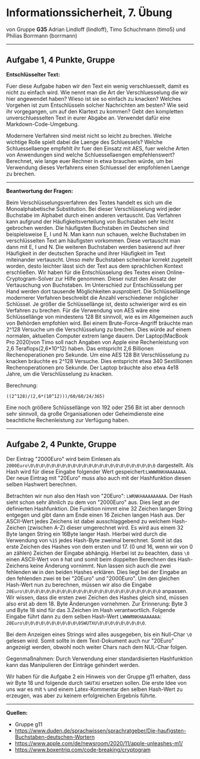 Informationssicherheit, 7. Übung
================================

von Gruppe **G35** 
Adrian Lindloff (lindloff), Timo Schuchmann (timo5) und Philias Borrmann (borrmann)

* * * * *

Aufgabe 1, 4 Punkte, Gruppe
---------------------------

**Entschlüsselter Text:**

Fuer diese Aufgabe haben wir den Text ein wenig verschluesselt, damit es nicht zu einfach wird. Wie nennt man die Art der Verschluesselung die wir hier angewendet haben? Wieso ist sie so einfach zu knacken? Welches Vorgehen ist zum Entschlüsseln solcher Nachrichten am besten? Wie seid ihr vorgegangen, um auf den Klartext zu kommen? Gebt den kompletten unverschluesselten Text in eurer Abgabe an. Verwendet dafür eine Markdown-Code-Umgebung.

Modernere Verfahren sind meist nicht so leicht zu brechen. Welche wichtige Rolle spielt dabei die Laenge des Schluessels? Welche Schluessellaenge empfehlt ihr fuer den Einsatz mit AES, fuer welche Arten von Anwendungen sind welche Schluessellaengen empfehlenswert? Berechnet, wie lange euer Rechner in etwa brauchen würde, um bei Verwendung dieses Verfahrens einen Schluessel der empfohlenen Laenge zu brechen.

***

**Beantwortung der Fragen:**

Beim Verschlüsselungsverfahren des Textes handelt es sich um die Monoalphabetische Substitution. Bei dieser Verschlüsselung wird jeder Buchstabe im Alphabet durch einen anderen vertauscht. Das Verfahren kann aufgrund der Häufigkeitsverteilung von Buchstaben sehr leicht gebrochen werden. Die häufigsten Buchstaben im Deutschen sind beispielsweise E, I und N. Man kann nun schauen, welche Buchstaben im verschlüsselten Text am häufigsten vorkommen. Diese vertauscht man dann mit E, I und N. Die weiteren Buchstaben werden basierend auf ihrer Häufigkeit in der deutschen Sprache und ihrer Häufigkeit im Text miteinander vertauscht. Umso mehr Buchstaben scheinbar korrekt zugeteilt worden, desto leichter lässt sich der Text aus dem sprachlichen Kontext erschließen. Wir haben für die Entschlüsselung des Textes einen Online-Cryptogram-Solver zur Hilfe genommen. Dieser nutzt den Ansatz der Vertauschung von Buchstaben. Im Unterschied zur Entschlüsselung per Hand werden dort tausende Möglichkeiten ausprobiert. 
Die Schlüssellänge modernerer Verfahren beschreibt die Anzahl verschiedener möglicher Schlüssel. Je größer die Schlüssellänge ist, desto schwieriger wird es ein Verfahren zu brechen. Für die Verwendung von AES wäre eine Schlüssellänge von mindestens 128 Bit sinnvoll, wie es im Allgemeinen auch von Behörden empfohlen wird. Bei einem Brute-Force-Angriff bräuchte man 2^128 Versuche um die Verschlüsselung zu brechen. Dies würde auf einem normalen, aktuellen Computer extrem lange dauern. 
Der Laptop(MacBook Pro 2020)von Timo soll nach Angaben von Apple eine Rechenleistung von 2,6 Teraflops(2,6*10^12) haben. Das entspricht 2,6 Billionen Rechenoperationen pro Sekunde. Um eine AES 128 Bit Verschlüsselung zu knacken bräuchte es 2^128 Versuche. Dies entspricht etwa 340 Sextillionen Rechenoperationen pro Sekunde. Der Laptop bräuchte also etwa 4e18 Jahre, um die Verschlüsselung zu knacken.

Berechnung: 

`((2^128)/(2,6*(10^12)))/60/60/24/365)`


Eine noch größere Schlüssellänge von 192 oder 256 Bit ist aber dennoch sehr sinnvoll, da große Organisationen oder Geheimdienste eine beachtliche Rechenleistung zur Verfügung haben.




* * * * *

Aufgabe 2, 4 Punkte, Gruppe
----------------------------

Der Eintrag "2000Euro" wird beim Einlesen als `2000Euro\0\0\0\0\0\0\0\0\0\0\0\0\0\0\0\0\0\0\0\0\0\0\0\0` dargestellt. Als Hash wird für diese Eingabe folgender Wert gespeichert:`LWWWRNKHAAAAAAA`.
Der neue Eintrag mit "20Euro" muss also auch mit der Hashfunktion diesen selben Hashwert berechnen.

Betrachten wir nun also den Hash von "20Euro": `LWRNKHAAAAAAAAA`. Der Hash sieht schon sehr ähnlich zu dem von "2000Euro" aus. Dies liegt an der definierten Hashfunktion. Die Funktion nimmt eine 32 Zeichen langen String entgegen und gibt dann am Ende einen 16 Zeichen langen Hash aus. Der ASCII-Wert jedes Zeichens ist dabei ausschlaggebend zu welchem Hash-Zeichen (zwischen A-Z) dieser umgerechnet wird. Es wird aus einem 32 Byte langen String ein 16Byte langer Hash. Hierbei wird durch die Verwendung von `%15` jedes Hash-Byte zweimal berechnet. Somit ist das erste Zeichen des Hashes von dem ersten und 17. (0 und 16, wenn wir von 0 an zählen) Zeichen der Eingabe abhängig. Hierbei ist zu beachten, dass `\0` einen ASCII-Wert von `0` hat und somit beim doppelten Berechnen des Hash-Zeichens keine Änderung vornimmt.
Nun lassen sich auch die zwei fehlenden `WW` in den beiden Hashes erklären. Dies liegt bei der Eingabe an den fehlenden zwei `00` bei "20Euro" und "2000Euro". 
Um den gleichen Hash-Wert nun zu berechnen, müssen wir also die Eingabe `20Euro\0\0\0\0\0\0\0\0\0\0\0\0\0\0\0\0\0\0\0\0\0\0\0\0\0\0` anpassen. Wir wissen, dass die ersten zwei Zeichen des Hashes gleich sind, müssen also erst ab dem  18. Byte Änderungen vornehmen. Zur Erinnerung: Byte 3 und Byte 18 sind für das 3.Zeichen im Hash verantwortlich. 
Folgende Eingabe führt dann zu dem selben Hash-Wert `LWWWRNKHAAAAAAA`: `20Euro\0\0\0\0\0\0\0\0\0\0\0SWUTXU\0\0\0\0\0\0\0\0\0`.

Bei dem Anzeigen eines Strings wird alles ausgegeben, bis ein Null-Char `\0` gelesen wird. Somit sollte in dem Text-Dokument auch nur "20Euro" angezeigt werden, obwohl noch weiter Chars nach dem NUL-Char folgen.


Gegenmaßnahmen: 
Durch Verwendung einer standardisierten Hashfunktion kann das Manipulieren der Einträge gehindert werden.


Wir haben für die Aufgabe 2 ein Hinweis von der Gruppe g11 erhalten, dass wir Byte 18 und folgende durch `SWUTXU` ersetzen sollen. Die erste Idee von uns war es mit `%` und einem Latex-Kommentar den selben Hash-Wert zu erzeugen, was aber zu keinem erfolgreichen Ergebnis führte.







* * * * *

**Quellen:**

- Gruppe g11
- https://www.duden.de/sprachwissen/sprachratgeber/Die-haufigsten-Buchstaben-deutschen-Wortern
- https://www.apple.com/de/newsroom/2020/11/apple-unleashes-m1/
- https://www.boxentriq.com/code-breaking/cryptogram
